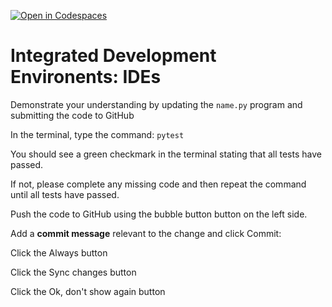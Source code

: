[![Open in Codespaces](https://classroom.github.com/assets/launch-codespace-2972f46106e565e64193e422d61a12cf1da4916b45550586e14ef0a7c637dd04.svg)](https://classroom.github.com/open-in-codespaces?assignment_repo_id=18515668)
# Integrated Development Environents: IDEs

Demonstrate your understanding by updating the `name.py` program and submitting the code to GitHub

In the terminal, type the command: `pytest`

You should see a green checkmark in the terminal stating that all tests have passed.

If not, please complete any missing code and then repeat the command until all tests have passed.

Push the code to GitHub using the bubble button button on the left side.

Add a **commit message** relevant to the change and click Commit:

Click the Always button 

Click the Sync changes button 

Click the Ok, don't show again button 

